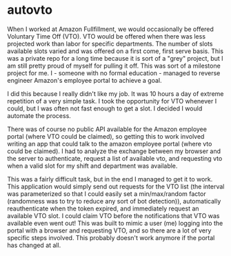 # autovto

When I worked at Amazon Fullfillment, we would occasionally be offered Voluntary Time Off (VTO). VTO would be offered when there was less projected work than labor for specific departments. The number of slots available slots varied and was offered on a first come, first serve basis. This was a private repo for a long time because it is sort of a "grey" project, but I am still pretty proud of myself for pulling it off. This was sort of a milestone project for me. I - someone with no formal education - managed to reverse engineer Amazon's employee portal to achieve a goal.

I did this because I really didn't like my job. It was 10 hours a day of extreme repetition of a very simple task. I took the opportunity for VTO whenever I could, but I was often not fast enough to get a slot. I decided I would automate the process.

There was of course no public API available for the Amazon employee portal (where VTO could be claimed), so getting this to work involved writing an app that could talk to the amazon employee portal (where vto could be claimed). I had to analyze the exchange between my browser and the server to authenticate, request a list of available vto, and requesting vto when a valid slot for my shift and department was available. 

This was a fairly difficult task, but in the end I managed to get it to work. This application would simply send out requests for the VTO list (the interval was parameterized so that I could easily set a min/max/random factor (randomness was to try to reduce any sort of bot detection)), automatically reauthenticate when the token expired, and immediately request an available VTO slot. I could claim VTO before the notifications that VTO was available even went out! This was built to mimic a user (me) logging into the portal with a browser and requesting VTO, and so there are a lot of very specific steps involved. This probably doesn't work anymore if the portal has changed at all.
